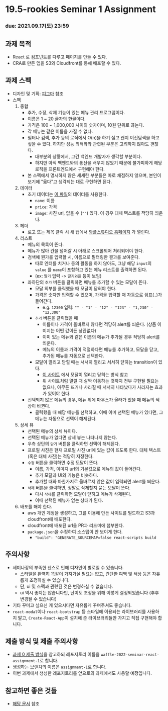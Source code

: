 19.5-rookies Seminar 1 Assignment
================================

### **due: 2021.09.17(토) 23:59**

## 과제 목적

- React 로 컴포넌트를 다루고 페이지를 만들 수 있다.
- CRA로 만든 앱을 S3와 Cloudfront를 통해 배포할 수 있다.

## 과제 스펙

- 디자인 및 기획: [피그마](https://www.figma.com/file/b5AIN50E1qI3eiZkZxaYfS/react-assignment-1) 참조
- 스펙
    1. 종합
        - 추가, 수정, 삭제 기능이 있는 메뉴 관리 프로그램이다.
        - 이름은 1 ~ 20 글자의 한글이다.
        - 가격은 100 ~ 1,000,000 사이의 숫자이며, 10원 단위로 끊는다.
        - 각 메뉴는 같은 이름을 가질 수 없다.
        - 필터나 검색, 추가 등의 로직에서 O(n)을 하기 싫고 왠지 이진탐색을 하고 싶을 수 있다. 하지만 성능 최적화와 관련된 부분은 고려하지 않아도 괜찮다.
            - 대부분의 상황에서, 그건 백엔드 개발자가 생각할 부분이다.
            - 하지만 아직 백엔드와의 통신을 배우지 않았기 때문에 불가피하게 해당 로직을 프론트엔드에서 구현해야 한다.
        - 본 스펙에서 명시하지 않은 세세한 부분들은 따로 채점하지 않으며, 본인이 보기에 "옳다"고 생각되는 대로 구현하면 된다.
    2. 데이터
        - 초기 데이터는 [이 파일](data.json)의 데이터를 사용한다.
            - `name`: 이름
            - `price`: 가격
            - `image`: 사진 url, 없을 수 (`""`) 있다. 이 경우 대체 텍스트를 적당히 띄운다.
    3. 헤더
        - 로고 또는 제목 클릭 시 새 탭에서 [와플스튜디오 홈페이지](https://wafflestudio.com) 가 열린다.
    4. 리스트
        - 메뉴의 목록이 뜬다.
        - 메뉴가 많아 칸을 넘어갈 시 아래로 스크롤되어 처리되어야 한다.
        - 검색에 뭔가를 입력할 시, 이름으로 필터링한 결과를 보여준다.
            - 따로 엔터를 치거나 등의 활동을 하지 않아도, 그냥 해당 `input`의 `value` 를 `name`이 포함하고 있는 메뉴 리스트를 출력하면 된다.
            - (ex: `딸기` 입력 -> `딸기와플` 등이 보임)
        - 좌하단의 `추가` 버튼을 클릭하면 메뉴를 추가할 수 있는 모달이 뜬다.
            - 모달 외부를 클릭했을 때 모달이 닫혀야 한다.
            - 가격은 숫자만 입력할 수 있으며, 가격을 입력할 때 자동으로 쉼표(`,`)가 들어간다.
                - e.g. `12300` 입력: `"" - "1" - "12" - "123" - "1,230" - "12,300"`
            - `추가` 버튼을 클릭했을 때
                - 이름이나 가격이 올바르지 않다면 적당히 alert를 띄운다. (상품 이미지는 어떤 값이든 상관없다)
                - 이미 있는 메뉴와 같은 이름의 메뉴가 추가될 경우 적당히 alert를 띄운다.
                - 메뉴의 이름과 가격이 적절하다면 메뉴를 추가하고, 모달을 닫고, 추가된 메뉴를 자동으로 선택한다.
            - 모달이 열리고 닫힐 때는 서서히 열리고 서서히 닫히는 transition이 있다.
                - [이 사이트](https://getbootstrap.com/docs/4.0/components/modal/#vertically-centered) 에서 모달이 열리고 닫히는 방식 참고
                - 위 사이트처럼 열릴 때 살짝 이동하는 것까지 전부 구현될 필요는 없으나, 아무튼 뜨거나 사라질 때 서서히 나타났다가 사라지는 효과가 있어야 한다.
        - 선택되지 않은 메뉴의 경우, 메뉴 위에 마우스가 올라가 있을 때 메뉴의 색상이 바뀐다.
            - 클릭했을 때 해당 메뉴를 선택하고, 이때 이미 선택된 메뉴가 있다면, 그 메뉴는 자동으로 선택이 해제된다.
    5. 상세 뷰
        - 선택된 메뉴의 상세 뷰이다.
        - 선택된 메뉴가 없다면 상세 뷰는 나타나지 않는다.
        - 우측 상단의 `닫기` 버튼을 클릭하면 선택이 해제된다.
        - 프로필 사진은 현재 프로필 사진 url에 있는 값이 뜨도록 한다. 대체 텍스트 (혹은 대체 사진)는 적당히 지정한다.
        - `수정` 버튼을 클릭하면 수정 모달이 뜬다.
            - 이름, 가격, 이미지 url의 기본값으로 메뉴의 값이 들어간다.
            - 추가 모달과 UI와 기능은 비슷하다.
            - 추가할 때와 마찬가지로 올바르지 않은 값이 입력되면 alert를 띄운다.
        - `삭제` 버튼을 클릭하면, 정말로 삭제할지 묻는 모달이 뜬다.
            - 다시 `삭제`를 클릭하면 모달이 닫히고 메뉴가 삭제된다.
            - 이때 선택된 메뉴가 없는 상태가 된다.
    6. 배포를 해야 한다.
        - aws 개인 계정을 생성하고, 그를 이용해 만든 사이트를 빌드하고 S3과 cloudfront에 배포한다.
        - cloudfront에 배포된 url을 PR과 리드미에 첨부한다.
        - `package.json`을 수정하여 소스맵이 안 보이게 한다.
          - `"build": "GENERATE_SOURCEMAP=false react-scripts build`

## 주의사항

- 세미나장의 부족한 센스로 인해 디자인이 별로일 수 있습니다.
    - 스타일을 완벽히 똑같이 가져가실 필요는 없고, 간단한 여백 및 색상 등은 자유롭게 조정하실 수 있습니다.
    - 단, ui 및 스펙과 관련된 것은 변경하실 수 없습니다.
    - ui 역시 좋지는 않습니다만, 난이도 조정을 위해 이렇게 결정되었습니다 (추후 변경될 수 있습니다)
- 기타 꾸미고 싶으신 게 있으시다면 자유롭게 꾸며주셔도 좋습니다.
- `react-modal`이나 `react-bootstrap` 등 스타일에 이용되는 라이브러리를 사용하지 말고, `Create-React-App`이 설치해 준 라이브러리들만 가지고 직접 구현해야 합니다.

## 제출 방식 및 제출 주의사항

- [과제 0 제출 방식](../seminar-0/submission-guide.md)을 참고하되 레포지토리 이름을 `waffle-2022-seminar-react-assignment-1`로 합니다.
- 생성하는 브랜치의 이름은 `assignment-1`로 합니다.
- 이번 과제에서 생성한 레포지토리를 앞으로의 과제에서도 사용할 예정입니다.

## 참고하면 좋은 것들

- [해당 문서](../study-links.md) 참조